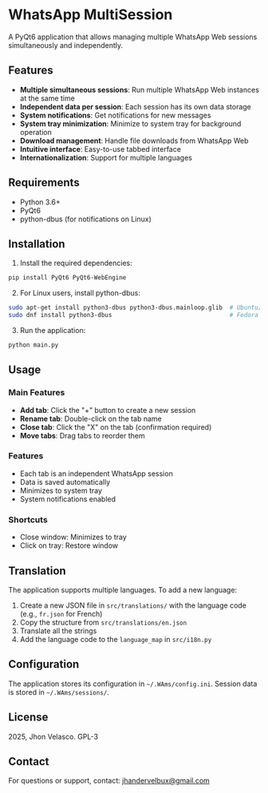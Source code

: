# WhatsApp MultiSession

A PyQt6 application that allows managing multiple WhatsApp Web sessions simultaneously and independently.

## Features

- **Multiple simultaneous sessions**: Run multiple WhatsApp Web instances at the same time
- **Independent data per session**: Each session has its own data storage
- **System notifications**: Get notifications for new messages
- **System tray minimization**: Minimize to system tray for background operation
- **Download management**: Handle file downloads from WhatsApp Web
- **Intuitive interface**: Easy-to-use tabbed interface
- **Internationalization**: Support for multiple languages

## Requirements

- Python 3.6+
- PyQt6
- python-dbus (for notifications on Linux)

## Installation

1. Install the required dependencies:
```bash
pip install PyQt6 PyQt6-WebEngine
```

2. For Linux users, install python-dbus:
```bash
sudo apt-get install python3-dbus python3-dbus.mainloop.glib  # Ubuntu/Debian
sudo dnf install python3-dbus                                 # Fedora
```

3. Run the application:
```bash
python main.py
```

## Usage

### Main Features

- **Add tab**: Click the "+" button to create a new session
- **Rename tab**: Double-click on the tab name
- **Close tab**: Click the "X" on the tab (confirmation required)
- **Move tabs**: Drag tabs to reorder them

### Features

- Each tab is an independent WhatsApp session
- Data is saved automatically
- Minimizes to system tray
- System notifications enabled

### Shortcuts

- Close window: Minimizes to tray
- Click on tray: Restore window

## Translation

The application supports multiple languages. To add a new language:

1. Create a new JSON file in `src/translations/` with the language code (e.g., `fr.json` for French)
2. Copy the structure from `src/translations/en.json`
3. Translate all the strings
4. Add the language code to the `language_map` in `src/i18n.py`

## Configuration

The application stores its configuration in `~/.WAms/config.ini`. Session data is stored in `~/.WAms/sessions/`.

## License

2025, Jhon Velasco.
GPL-3

## Contact

For questions or support, contact: jhandervelbux@gmail.com